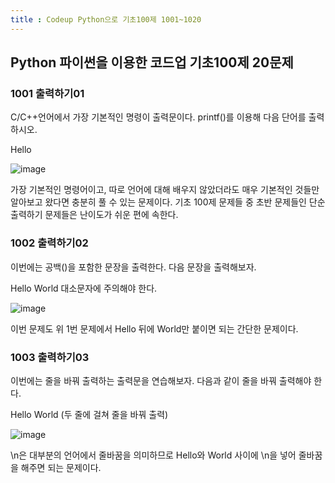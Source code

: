 ```yaml
---
title : Codeup Python으로 기초100제 1001~1020
---
```


## Python 파이썬을 이용한 코드업 기초100제 20문제


### 1001 출력하기01

C/C++언어에서 가장 기본적인 명령이 출력문이다.
printf()를 이용해 다음 단어를 출력하시오.

Hello

![image](https://user-images.githubusercontent.com/69578124/104795981-e8d7e880-57f5-11eb-994d-9ec8fc47751b.png)

가장 기본적인 명령어이고, 따로 언어에 대해 배우지 않았더라도 매우 기본적인 것들만 알아보고 왔다면 충분히 풀 수 있는 문제이다. 기초 100제 문제들 중 초반 문제들인 단순 출력하기 문제들은 난이도가 쉬운 편에 속한다.

### 1002 출력하기02

이번에는 공백()을 포함한 문장을 출력한다.
다음 문장을 출력해보자.

Hello World
대소문자에 주의해야 한다.

![image](https://user-images.githubusercontent.com/69578124/104796019-3a807300-57f6-11eb-8477-5b6b3c59c118.png)

이번 문제도 위 1번 문제에서 Hello 뒤에 World만 붙이면 되는 간단한 문제이다.

### 1003 출력하기03

이번에는 줄을 바꿔 출력하는 출력문을 연습해보자.
다음과 같이 줄을 바꿔 출력해야 한다.

Hello
World
(두 줄에 걸쳐 줄을 바꿔 출력)

![image](https://user-images.githubusercontent.com/69578124/104796050-8cc19400-57f6-11eb-9327-8a13548c20b5.png)

\n은 대부분의 언어에서 줄바꿈을 의미하므로 Hello와 World 사이에 \n을 넣어 줄바꿈을 해주면 되는 문제이다.
